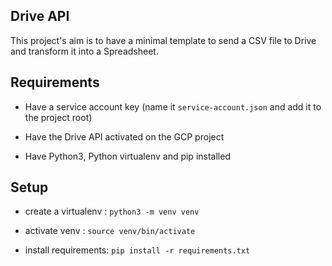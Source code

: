 ## Drive API

This project's aim is to have a minimal template to send a CSV file to Drive and transform it into a Spreadsheet.

## Requirements
- Have a service account key (name it `service-account.json` and add it to the project root)

- Have the Drive API activated on the GCP project

- Have Python3, Python virtualenv and pip installed

## Setup
- create a virtualenv : `python3 -m venv venv`

- activate venv : `source venv/bin/activate`

- install requirements: `pip install -r requirements.txt`
